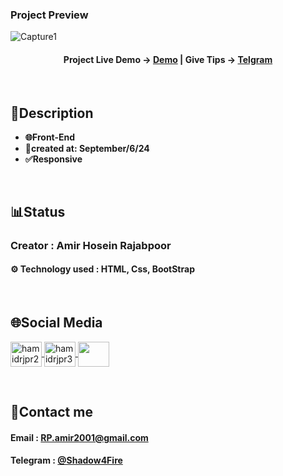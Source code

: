 ### Project Preview
![Capture1](https://github.com/user-attachments/assets/eea53ae5-151a-4060-9ab7-23217ee81bb6)


<h4 align="center">
  <span>Project Live Demo -> </span>
  <a href="https://amirhosein-rjp.github.io/BS-Fullsite/" target="_blank">Demo</a>
  |
  <span>Give Tips -> </span>
  <a href="https://telegram.me/Shadow4Fire" target="_blank">Telgram</a>
</h4>

<br>

## 📃Description
<ul>
    <li><strong>🌐Front-End</strong></li>
  <li><strong>📅created at: September/6/24</strong></li>
  <li><strong>✅Responsive</strong></li>
</ul>
<br>

## 📊Status
### Creator : Amir Hosein Rajabpoor
#### ⚙️ Technology used : HTML, Css, BootStrap
<br>

## 🌐Social Media
<p align="left"> 
  <a href="https://www.linkedin.com/in/amirhosein-rjp" target="blank">
    <img align="center" src="https://raw.githubusercontent.com/rahuldkjain/github-profile-readme-generator/master/src/images/icons/Social/linked-in-alt.svg" alt="hamidrjpr2" height="40" width="50" />
  </a>
  <a href="https://www.instagram.com/amirhosein.rjp?igsh=ZWdmZjA5d21icWVq" target="blank">
  <img align="center" src="https://raw.githubusercontent.com/rahuldkjain/github-profile-readme-generator/master/src/images/icons/Social/instagram.svg" alt="hamidrjpr3" height="40" width="50" />
  </a>
  <a href="https://github.com/AmirHosein-RJP">
    <img align="center" src="https://cdn.jsdelivr.net/gh/devicons/devicon/icons/github/github-original.svg" width="50" height="40">
  </a>
</p>
<br>

## 🔰Contact me
#### Email : RP.amir2001@gmail.com
#### Telegram : [@Shadow4Fire](https://telegram.me/Shadow4Fire)

